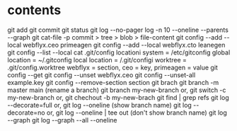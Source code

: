 # contents
git add
git commit
git status
git log --no-pager log -n 10 --oneline --parents --graph
git cat-file -p <hash>
    commit > tree > blob > file-content
git config --add --local webflyx.ceo primeagen
git config --add --local webflyx.cto leanegen
git config --list --local
cat .git/config
locationi
system = /etc/gitconfig
global location = ~/.gitconfig
local location = /.git/configi
worktree = .git/config.worktree
webflyx = section, ceo = key, primeagen = value
git config --get <key>
git config --unset webflyx.ceo
git config --unset-all example.key
git config --remove-section section
git brach
git branch -m master main (rename a branch)
git branch my-new-branch or, git switch -c my-new-branch or, git chechout -b my-new-brach
git find | grep refs
git log --decorate=full or, git log --oneline (show branch name)
git log --decorate=no or, git log --oneline | tee out (don't show branch name)
git log --graph
git log --graph --all --oneline


